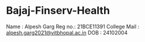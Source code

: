 # Bajaj-Finserv-Health
Name : Alpesh Garg
Reg no.: 21BCE11391
College Mail : alpesh.garg2021@vitbhopal.ac.in
DOB : 24102004
